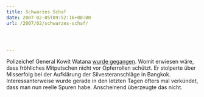 ```yaml
---
title: Schwarzes Schaf
date: 2007-02-05T09:52:16+00:00
url: /2007/02/schwarzes-schaf/




---
```

Polizeichef General Kowit Watana [wurde gegangen][1]. Womit erwiesen wäre, dass fröhliches Mitputschen nicht vor Opferrollen schützt. Er stolperte über Misserfolg bei der Aufklärung der Silvesteranschläge in Bangkok. Interessanterweise wurde gerade in den letzten Tagen öfters mal verkündet, dass man nun reelle Spuren habe. Anscheinend überzeugte das nicht.

 [1]: http://nationmultimedia.com/2007/02/05/headlines/headlines_30026016.php
